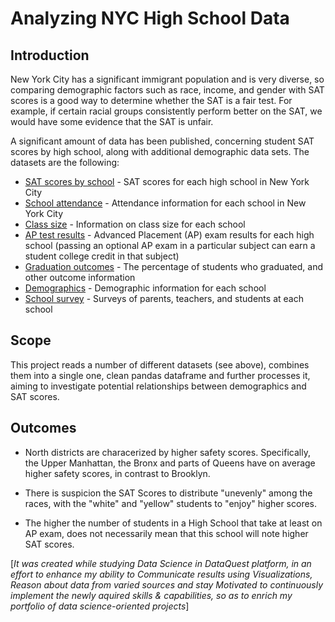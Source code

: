 # Analyzing NYC High School Data
## Introduction
New York City has a significant immigrant population and is very diverse, so comparing demographic factors such as race, income, and gender with SAT scores is a good way to determine whether the SAT is a fair test. For example, if certain racial groups consistently perform better on the SAT, we would have some evidence that the SAT is unfair. 

A significant amount of data has been published, concerning student SAT scores by high school, along with additional demographic data sets. The datasets are the following:

* [SAT scores by school](https://data.cityofnewyork.us/Education/2012-SAT-Results/f9bf-2cp4) - SAT scores for each high school in New York City
* [School attendance](https://data.cityofnewyork.us/Education/2010-2011-School-Attendance-and-Enrollment-Statist/7z8d-msnt) - Attendance information for each school in New York City
* [Class size](https://data.cityofnewyork.us/Education/2010-2011-Class-Size-School-level-detail/urz7-pzb3) - Information on class size for each school
* [AP test results](https://data.cityofnewyork.us/Education/2010-AP-College-Board-School-Level-Results/itfs-ms3e) - Advanced Placement (AP) exam results for each high school (passing an optional AP exam in a particular subject can earn a student college credit in that subject)
* [Graduation outcomes](https://data.cityofnewyork.us/Education/2005-2010-Graduation-Outcomes-School-Level/vh2h-md7a) - The percentage of students who graduated, and other outcome information
* [Demographics](https://data.cityofnewyork.us/Education/2006-2012-School-Demographics-and-Accountability-S/ihfw-zy9j) - Demographic information for each school
* [School survey](https://data.cityofnewyork.us/Education/2011-NYC-School-Survey/mnz3-dyi8) - Surveys of parents, teachers, and students at each school

## Scope 

This project reads a number of different datasets (see above), combines them into a single one, clean pandas dataframe and further processes it, aiming to investigate potential relationships between demographics and SAT scores.

## Outcomes 

* North districts are characerized by higher safety scores. Specifically, the Upper Manhattan, the Bronx and parts of Queens have on average higher safety scores, in contrast to Brooklyn.

* There is suspicion the SAT Scores to distribute "unevenly" among the races, with the "white" and "yellow" students to "enjoy" higher scores.

* The higher the number of students in a High School that take at least on AP exam, does not necessarily mean that this school will note higher SAT scores.

[*It was created while studying Data Science in DataQuest platform, in an effort to enhance my ability to Communicate results using Visualizations, Reason about data from varied sources and stay Motivated to continuously implement the newly aquired skills & capabilities, so as to enrich my portfolio of data science-oriented projects*] 